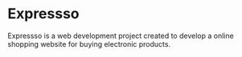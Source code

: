 # Expressso
Expressso is a web development project created to develop a online shopping website for buying electronic products.
